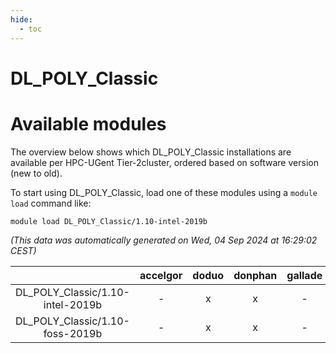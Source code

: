 ```yaml
---
hide:
  - toc
---
```


DL_POLY_Classic
===============

# Available modules


The overview below shows which DL_POLY_Classic installations are available per HPC-UGent Tier-2cluster, ordered based on software version (new to old).

To start using DL_POLY_Classic, load one of these modules using a `module load` command like:

```shell
module load DL_POLY_Classic/1.10-intel-2019b
```

*(This data was automatically generated on Wed, 04 Sep 2024 at 16:29:02 CEST)*  

| |accelgor|doduo|donphan|gallade|joltik|shinx|skitty|
| :---: | :---: | :---: | :---: | :---: | :---: | :---: | :---: |
|DL_POLY_Classic/1.10-intel-2019b|-|x|x|-|x|-|x|
|DL_POLY_Classic/1.10-foss-2019b|-|x|x|-|x|-|x|
